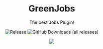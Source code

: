 [statistics]: https://bstats.org/plugin/bukkit/GreenJobs


<div align="center">
 
# GreenJobs

The best Jobs Plugin!

![Release](https://img.shields.io/github/v/release/Warsteiner37/GreenJobs?style=for-the-badge&include_prereleases&sort=semver)
![GitHub Downloads (all releases)](https://img.shields.io/github/downloads/Warsteiner37/GreenJobs/total?style=for-the-badge&amp;label=GitHub&amp;prefix=downloads%20&amp;color=4078c0&amp;logo=github)
</div>
 
<p align="center">
    <a href="https://bstats.org/plugin/bukkit/GreenJobs" title="GreenJobs on bStats">
        <img src="https://bstats.org/signatures/bukkit/GreenJobs.svg" />
    </a>
</p>

